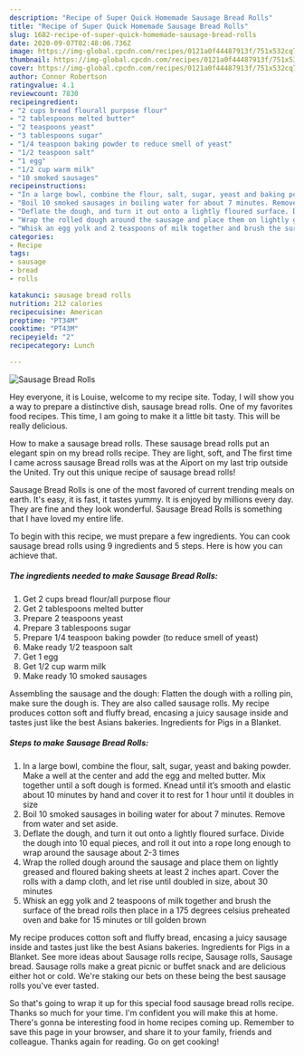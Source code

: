 ```yaml
---
description: "Recipe of Super Quick Homemade Sausage Bread Rolls"
title: "Recipe of Super Quick Homemade Sausage Bread Rolls"
slug: 1682-recipe-of-super-quick-homemade-sausage-bread-rolls
date: 2020-09-07T02:48:06.736Z
image: https://img-global.cpcdn.com/recipes/0121a0f44487913f/751x532cq70/sausage-bread-rolls-recipe-main-photo.jpg
thumbnail: https://img-global.cpcdn.com/recipes/0121a0f44487913f/751x532cq70/sausage-bread-rolls-recipe-main-photo.jpg
cover: https://img-global.cpcdn.com/recipes/0121a0f44487913f/751x532cq70/sausage-bread-rolls-recipe-main-photo.jpg
author: Connor Robertson
ratingvalue: 4.1
reviewcount: 7830
recipeingredient:
- "2 cups bread flourall purpose flour"
- "2 tablespoons melted butter"
- "2 teaspoons yeast"
- "3 tablespoons sugar"
- "1/4 teaspoon baking powder to reduce smell of yeast"
- "1/2 teaspoon salt"
- "1 egg"
- "1/2 cup warm milk"
- "10 smoked sausages"
recipeinstructions:
- "In a large bowl, combine the flour, salt, sugar, yeast and baking powder. Make a well at the center and add the egg and melted butter. Mix together until a soft dough is formed. Knead until it’s smooth and elastic about 10 minutes by hand and cover it to rest for 1 hour until it doubles in size"
- "Boil 10 smoked sausages in boiling water for about 7 minutes. Remove from water and set aside."
- "Deflate the dough, and turn it out onto a lightly floured surface. Divide the dough into 10 equal pieces, and roll it out into a rope long enough to wrap around the sausage about 2-3 times"
- "Wrap the rolled dough around the sausage and place them on lightly greased and floured baking sheets at least 2 inches apart. Cover the rolls with a damp cloth, and let rise until doubled in size, about 30 minutes"
- "Whisk an egg yolk and 2 teaspoons of milk together and brush the surface of the bread rolls then place in a 175 degrees celsius preheated oven and bake for 15 minutes or till golden brown"
categories:
- Recipe
tags:
- sausage
- bread
- rolls

katakunci: sausage bread rolls 
nutrition: 212 calories
recipecuisine: American
preptime: "PT34M"
cooktime: "PT43M"
recipeyield: "2"
recipecategory: Lunch

---
```



![Sausage Bread Rolls](https://img-global.cpcdn.com/recipes/0121a0f44487913f/751x532cq70/sausage-bread-rolls-recipe-main-photo.jpg)

Hey everyone, it is Louise, welcome to my recipe site. Today, I will show you a way to prepare a distinctive dish, sausage bread rolls. One of my favorites food recipes. This time, I am going to make it a little bit tasty. This will be really delicious.

How to make a sausage bread rolls. These sausage bread rolls put an elegant spin on my bread rolls recipe. They are light, soft, and The first time I came across sausage Bread rolls was at the Aiport on my last trip outside the United. Try out this unique recipe of sausage bread rolls!

Sausage Bread Rolls is one of the most favored of current trending meals on earth. It's easy, it is fast, it tastes yummy. It is enjoyed by millions every day. They are fine and they look wonderful. Sausage Bread Rolls is something that I have loved my entire life.


To begin with this recipe, we must prepare a few ingredients. You can cook sausage bread rolls using 9 ingredients and 5 steps. Here is how you can achieve that.

<!--inarticleads1-->

##### The ingredients needed to make Sausage Bread Rolls:

1. Get 2 cups bread flour/all purpose flour
1. Get 2 tablespoons melted butter
1. Prepare 2 teaspoons yeast
1. Prepare 3 tablespoons sugar
1. Prepare 1/4 teaspoon baking powder (to reduce smell of yeast)
1. Make ready 1/2 teaspoon salt
1. Get 1 egg
1. Get 1/2 cup warm milk
1. Make ready 10 smoked sausages


Assembling the sausage and the dough: Flatten the dough with a rolling pin, make sure the dough is. They are also called sausage rolls. My recipe produces cotton soft and fluffy bread, encasing a juicy sausage inside and tastes just like the best Asians bakeries. Ingredients for Pigs in a Blanket. 

<!--inarticleads2-->

##### Steps to make Sausage Bread Rolls:

1. In a large bowl, combine the flour, salt, sugar, yeast and baking powder. Make a well at the center and add the egg and melted butter. Mix together until a soft dough is formed. Knead until it’s smooth and elastic about 10 minutes by hand and cover it to rest for 1 hour until it doubles in size
1. Boil 10 smoked sausages in boiling water for about 7 minutes. Remove from water and set aside.
1. Deflate the dough, and turn it out onto a lightly floured surface. Divide the dough into 10 equal pieces, and roll it out into a rope long enough to wrap around the sausage about 2-3 times
1. Wrap the rolled dough around the sausage and place them on lightly greased and floured baking sheets at least 2 inches apart. Cover the rolls with a damp cloth, and let rise until doubled in size, about 30 minutes
1. Whisk an egg yolk and 2 teaspoons of milk together and brush the surface of the bread rolls then place in a 175 degrees celsius preheated oven and bake for 15 minutes or till golden brown


My recipe produces cotton soft and fluffy bread, encasing a juicy sausage inside and tastes just like the best Asians bakeries. Ingredients for Pigs in a Blanket. See more ideas about Sausage rolls recipe, Sausage rolls, Sausage bread. Sausage rolls make a great picnic or buffet snack and are delicious either hot or cold. We&#39;re staking our bets on these being the best sausage rolls you&#39;ve ever tasted. 

So that's going to wrap it up for this special food sausage bread rolls recipe. Thanks so much for your time. I'm confident you will make this at home. There's gonna be interesting food in home recipes coming up. Remember to save this page in your browser, and share it to your family, friends and colleague. Thanks again for reading. Go on get cooking!
